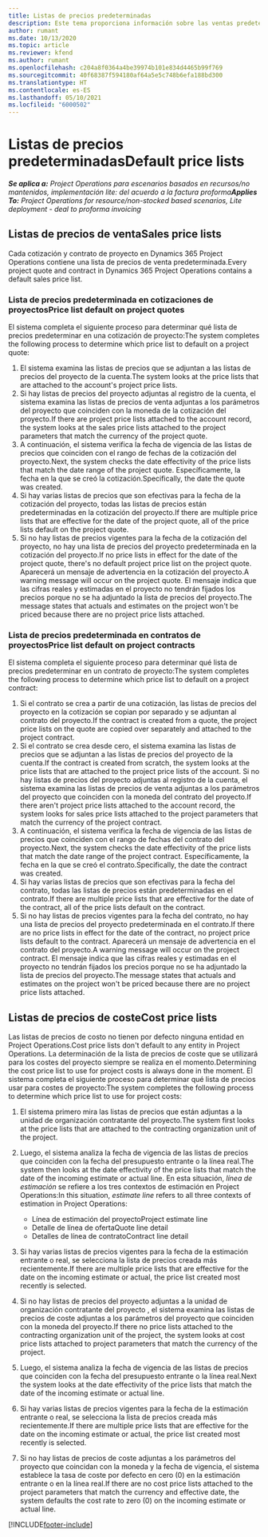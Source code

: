 ```yaml
---
title: Listas de precios predeterminadas
description: Este tema proporciona información sobre las ventas predeterminadas y listas de precio de costes en Project Operations.
author: rumant
ms.date: 10/13/2020
ms.topic: article
ms.reviewer: kfend
ms.author: rumant
ms.openlocfilehash: c204a8f0364a4be39974b101e834d4465b99f769
ms.sourcegitcommit: 40f68387f594180af64a5e5c748b6efa188bd300
ms.translationtype: HT
ms.contentlocale: es-ES
ms.lasthandoff: 05/10/2021
ms.locfileid: "6000502"
---
```

# <a name="default-price-lists"></a><span data-ttu-id="f870b-103">Listas de precios predeterminadas</span><span class="sxs-lookup"><span data-stu-id="f870b-103">Default price lists</span></span>

<span data-ttu-id="f870b-104">_**Se aplica a:** Project Operations para escenarios basados en recursos/no mantenidos, implementación lite: del acuerdo a la factura proforma_</span><span class="sxs-lookup"><span data-stu-id="f870b-104">_**Applies To:** Project Operations for resource/non-stocked based scenarios, Lite deployment - deal to proforma invoicing_</span></span>

## <a name="sales-price-lists"></a><span data-ttu-id="f870b-105">Listas de precios de venta</span><span class="sxs-lookup"><span data-stu-id="f870b-105">Sales price lists</span></span>

<span data-ttu-id="f870b-106">Cada cotización y contrato de proyecto en Dynamics 365 Project Operations contiene una lista de precios de venta predeterminada.</span><span class="sxs-lookup"><span data-stu-id="f870b-106">Every project quote and contract in Dynamics 365 Project Operations contains a default sales price list.</span></span> 

### <a name="price-list-default-on-project-quotes"></a><span data-ttu-id="f870b-107">Lista de precios predeterminada en cotizaciones de proyectos</span><span class="sxs-lookup"><span data-stu-id="f870b-107">Price list default on project quotes</span></span>
<span data-ttu-id="f870b-108">El sistema completa el siguiente proceso para determinar qué lista de precios predeterminar en una cotización de proyecto:</span><span class="sxs-lookup"><span data-stu-id="f870b-108">The system completes the following process to determine which price list to default on a project quote:</span></span>

1. <span data-ttu-id="f870b-109">El sistema examina las listas de precios que se adjuntan a las listas de precios del proyecto de la cuenta.</span><span class="sxs-lookup"><span data-stu-id="f870b-109">The system looks at the price lists that are attached to the account's project price lists.</span></span> 
2. <span data-ttu-id="f870b-110">Si hay listas de precios del proyecto adjuntas al registro de la cuenta, el sistema examina las listas de precios de venta adjuntas a los parámetros del proyecto que coinciden con la moneda de la cotización del proyecto.</span><span class="sxs-lookup"><span data-stu-id="f870b-110">If there are project price lists attached to the account record, the system looks at the sales price lists attached to the project parameters that match the currency of the project quote.</span></span>
3. <span data-ttu-id="f870b-111">A continuación, el sistema verifica la fecha de vigencia de las listas de precios que coinciden con el rango de fechas de la cotización del proyecto.</span><span class="sxs-lookup"><span data-stu-id="f870b-111">Next, the system checks the date effectivity of the price lists that match the date range of the project quote.</span></span> <span data-ttu-id="f870b-112">Específicamente, la fecha en la que se creó la cotización.</span><span class="sxs-lookup"><span data-stu-id="f870b-112">Specifically, the date the quote was created.</span></span>
4. <span data-ttu-id="f870b-113">Si hay varias listas de precios que son efectivas para la fecha de la cotización del proyecto, todas las listas de precios están predeterminadas en la cotización del proyecto.</span><span class="sxs-lookup"><span data-stu-id="f870b-113">If there are multiple price lists that are effective for the date of the project quote, all of the price lists default on the project quote.</span></span>
5. <span data-ttu-id="f870b-114">Si no hay listas de precios vigentes para la fecha de la cotización del proyecto, no hay una lista de precios del proyecto predeterminada en la cotización del proyecto.</span><span class="sxs-lookup"><span data-stu-id="f870b-114">If no price lists in effect for the date of the project quote, there's no default project price list on the project quote.</span></span> <span data-ttu-id="f870b-115">Aparecerá un mensaje de advertencia en la cotización del proyecto.</span><span class="sxs-lookup"><span data-stu-id="f870b-115">A warning message will occur on the project quote.</span></span> <span data-ttu-id="f870b-116">El mensaje indica que las cifras reales y estimadas en el proyecto no tendrán fijados los precios porque no se ha adjuntado la lista de precios del proyecto.</span><span class="sxs-lookup"><span data-stu-id="f870b-116">The message states that actuals and estimates on the project won't be priced because there are no project price lists attached.</span></span>

### <a name="price-list-default-on-project-contracts"></a><span data-ttu-id="f870b-117">Lista de precios predeterminada en contratos de proyectos</span><span class="sxs-lookup"><span data-stu-id="f870b-117">Price list default on project contracts</span></span> 
<span data-ttu-id="f870b-118">El sistema completa el siguiente proceso para determinar qué lista de precios predeterminar en un contrato de proyecto:</span><span class="sxs-lookup"><span data-stu-id="f870b-118">The system completes the following process to determine which price list to default on a project contract:</span></span>

1. <span data-ttu-id="f870b-119">Si el contrato se crea a partir de una cotización, las listas de precios del proyecto en la cotización se copian por separado y se adjuntan al contrato del proyecto.</span><span class="sxs-lookup"><span data-stu-id="f870b-119">If the contract is created from a quote, the project price lists on the quote are copied over separately and attached to the project contract.</span></span>
2. <span data-ttu-id="f870b-120">Si el contrato se crea desde cero, el sistema examina las listas de precios que se adjuntan a las listas de precios del proyecto de la cuenta.</span><span class="sxs-lookup"><span data-stu-id="f870b-120">If the contract is created from scratch, the system looks at the price lists that are attached to the project price lists of the account.</span></span> <span data-ttu-id="f870b-121">Si no hay listas de precios del proyecto adjuntas al registro de la cuenta, el sistema examina las listas de precios de venta adjuntas a los parámetros del proyecto que coinciden con la moneda del contrato del proyecto.</span><span class="sxs-lookup"><span data-stu-id="f870b-121">If there aren't project price lists attached to the account record, the system looks for sales price lists attached to the project parameters that match the currency of the project contract.</span></span>
4. <span data-ttu-id="f870b-122">A continuación, el sistema verifica la fecha de vigencia de las listas de precios que coinciden con el rango de fechas del contrato del proyecto.</span><span class="sxs-lookup"><span data-stu-id="f870b-122">Next, the system checks the date effectivity of the price lists that match the date range of the project contract.</span></span> <span data-ttu-id="f870b-123">Específicamente, la fecha en la que se creó el contrato.</span><span class="sxs-lookup"><span data-stu-id="f870b-123">Specifically, the date the contract was created.</span></span>
5. <span data-ttu-id="f870b-124">Si hay varias listas de precios que son efectivas para la fecha del contrato, todas las listas de precios están predeterminadas en el contrato.</span><span class="sxs-lookup"><span data-stu-id="f870b-124">If there are multiple price lists that are effective for the date of the contract, all of the price lists default on the contract.</span></span>
6. <span data-ttu-id="f870b-125">Si no hay listas de precios vigentes para la fecha del contrato, no hay una lista de precios del proyecto predeterminada en el contrato.</span><span class="sxs-lookup"><span data-stu-id="f870b-125">If there are no price lists in effect for the date of the contract, no project price lists default to the contract.</span></span> <span data-ttu-id="f870b-126">Aparecerá un mensaje de advertencia en el contrato del proyecto.</span><span class="sxs-lookup"><span data-stu-id="f870b-126">A warning message will occur on the project contract.</span></span> <span data-ttu-id="f870b-127">El mensaje indica que las cifras reales y estimadas en el proyecto no tendrán fijados los precios porque no se ha adjuntado la lista de precios del proyecto.</span><span class="sxs-lookup"><span data-stu-id="f870b-127">The message states that actuals and estimates on the project won't be priced because there are no project price lists attached.</span></span>

## <a name="cost-price-lists"></a><span data-ttu-id="f870b-128">Listas de precios de coste</span><span class="sxs-lookup"><span data-stu-id="f870b-128">Cost price lists</span></span>

<span data-ttu-id="f870b-129">Las listas de precios de costo no tienen por defecto ninguna entidad en Project Operations.</span><span class="sxs-lookup"><span data-stu-id="f870b-129">Cost price lists don't default to any entity in Project Operations.</span></span> <span data-ttu-id="f870b-130">La determinación de la lista de precios de coste que se utilizará para los costes del proyecto siempre se realiza en el momento.</span><span class="sxs-lookup"><span data-stu-id="f870b-130">Determining the cost price list to use for project costs is always done in the moment.</span></span> <span data-ttu-id="f870b-131">El sistema completa el siguiente proceso para determinar qué lista de precios usar para costes de proyecto:</span><span class="sxs-lookup"><span data-stu-id="f870b-131">The system completes the following process to determine which price list to use for project costs:</span></span>

1. <span data-ttu-id="f870b-132">El sistema primero mira las listas de precios que están adjuntas a la unidad de organización contratante del proyecto.</span><span class="sxs-lookup"><span data-stu-id="f870b-132">The system first looks at the price lists that are attached to the contracting organization unit of the project.</span></span>
2. <span data-ttu-id="f870b-133">Luego, el sistema analiza la fecha de vigencia de las listas de precios que coinciden con la fecha del presupuesto entrante o la línea real.</span><span class="sxs-lookup"><span data-stu-id="f870b-133">The system then looks at the date effectivity of the price lists that match the date of the incoming estimate or actual line.</span></span> <span data-ttu-id="f870b-134">En esta situación, *línea de estimación* se refiere a los tres contextos de estimación en Project Operations:</span><span class="sxs-lookup"><span data-stu-id="f870b-134">In this situation, *estimate line* refers to all three contexts of estimation in Project Operations:</span></span>

    - <span data-ttu-id="f870b-135">Línea de estimación del proyecto</span><span class="sxs-lookup"><span data-stu-id="f870b-135">Project estimate line</span></span>
    - <span data-ttu-id="f870b-136">Detalle de línea de oferta</span><span class="sxs-lookup"><span data-stu-id="f870b-136">Quote line detail</span></span>
    - <span data-ttu-id="f870b-137">Detalles de línea de contrato</span><span class="sxs-lookup"><span data-stu-id="f870b-137">Contract line detail</span></span>
  
3. <span data-ttu-id="f870b-138">Si hay varias listas de precios vigentes para la fecha de la estimación entrante o real, se selecciona la lista de precios creada más recientemente.</span><span class="sxs-lookup"><span data-stu-id="f870b-138">If there are multiple price lists that are effective for the date on the incoming estimate or actual, the price list created most recently is selected.</span></span>
4. <span data-ttu-id="f870b-139">Si no hay listas de precios del proyecto adjuntas a la unidad de organización contratante del proyecto , el sistema examina las listas de precios de coste adjuntas a los parámetros del proyecto que coinciden con la moneda del proyecto.</span><span class="sxs-lookup"><span data-stu-id="f870b-139">If there no price lists attached to the contracting organization unit of the project, the system looks at cost price lists attached to project parameters that match the currency of the project.</span></span>
5. <span data-ttu-id="f870b-140">Luego, el sistema analiza la fecha de vigencia de las listas de precios que coinciden con la fecha del presupuesto entrante o la línea real.</span><span class="sxs-lookup"><span data-stu-id="f870b-140">Next the system looks at the date effectivity of the price lists that match the date of the incoming estimate or actual line.</span></span> 
6. <span data-ttu-id="f870b-141">Si hay varias listas de precios vigentes para la fecha de la estimación entrante o real, se selecciona la lista de precios creada más recientemente.</span><span class="sxs-lookup"><span data-stu-id="f870b-141">If there are multiple price lists that are effective for the date on the incoming estimate or actual, the price list created most recently is selected.</span></span>
7. <span data-ttu-id="f870b-142">Si no hay listas de precios de coste adjuntas a los parámetros del proyecto que coincidan con la moneda y la fecha de vigencia, el sistema establece la tasa de coste por defecto en cero (0) en la estimación entrante o en la línea real.</span><span class="sxs-lookup"><span data-stu-id="f870b-142">If there are no cost price lists attached to the project parameters that match the currency and effective date, the system defaults the cost rate to zero (0) on the incoming estimate or actual line.</span></span>


[!INCLUDE[footer-include](../includes/footer-banner.md)]